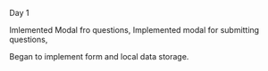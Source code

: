 Day 1

Imlemented Modal fro questions, Implemented modal for submitting questions,

Began to implement form and local data storage.